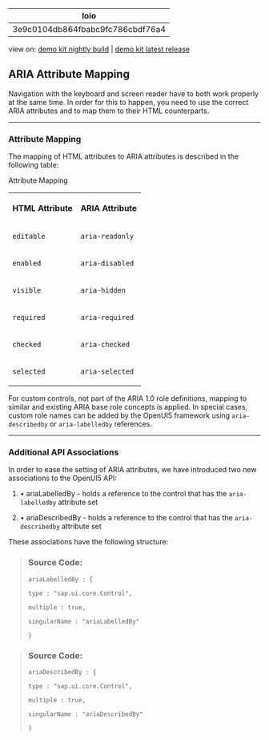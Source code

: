 <!-- loio3e9c0104db864fbabc9fc786cbdf76a4 -->

| loio |
| -----|
| 3e9c0104db864fbabc9fc786cbdf76a4 |

<div id="loio">

view on: [demo kit nightly build](https://openui5nightly.hana.ondemand.com/#/topic/3e9c0104db864fbabc9fc786cbdf76a4) | [demo kit latest release](https://openui5.hana.ondemand.com/#/topic/3e9c0104db864fbabc9fc786cbdf76a4)</div>

## ARIA Attribute Mapping

Navigation with the keyboard and screen reader have to both work properly at the same time. In order for this to happen, you need to use the correct ARIA attributes and to map them to their HTML counterparts.

***

### Attribute Mapping

The mapping of HTML attributes to ARIA attributes is described in the following table:

<a name="loio3e9c0104db864fbabc9fc786cbdf76a4__table_i55_wg4_ds"/>Attribute Mapping


<table>
<tr>
<th valign="top">

HTML Attribute



</th>
<th valign="top">

ARIA Attribute



</th>
</tr>
<tr>
<td valign="top">

 `editable` 



</td>
<td valign="top">

 `aria-readonly` 



</td>
</tr>
<tr>
<td valign="top">

 `enabled` 



</td>
<td valign="top">

 `aria-disabled` 



</td>
</tr>
<tr>
<td valign="top">

 `visible` 



</td>
<td valign="top">

 `aria-hidden` 



</td>
</tr>
<tr>
<td valign="top">

 `required` 



</td>
<td valign="top">

 `aria-required` 



</td>
</tr>
<tr>
<td valign="top">

 `checked` 



</td>
<td valign="top">

 `aria-checked` 



</td>
</tr>
<tr>
<td valign="top">

 `selected` 



</td>
<td valign="top">

 `aria-selected` 



</td>
</tr>
</table>

For custom controls, not part of the ARIA 1.0 role definitions, mapping to similar and existing ARIA base role concepts is applied. In special cases, custom role names can be added by the OpenUI5 framework using `aria-describedby` or `aria-labelledby` references.

***

### Additional API Associations

In order to ease the setting of ARIA attributes, we have introduced two new associations to the OpenUI5 API:

1.  • ariaLabelledBy - holds a reference to the control that has the `aria-labelledby` attribute set

2.  • ariaDescribedBy - holds a reference to the control that has the `aria-describedby` attribute set


These associations have the following structure:

> ### Source Code:  
> ```
> ariaLabelledBy : {
> 
> type : "sap.ui.core.Control",
> 
> multiple : true,
> 
> singularName : "ariaLabelledBy"
> 
> }
> 
> ```

> ### Source Code:  
> ```
> ariaDescribedBy : {
> 
> type : "sap.ui.core.Control",
> 
> multiple : true,
> 
> singularName : "ariaDescribedBy"
> 
> }
> 
> ```

